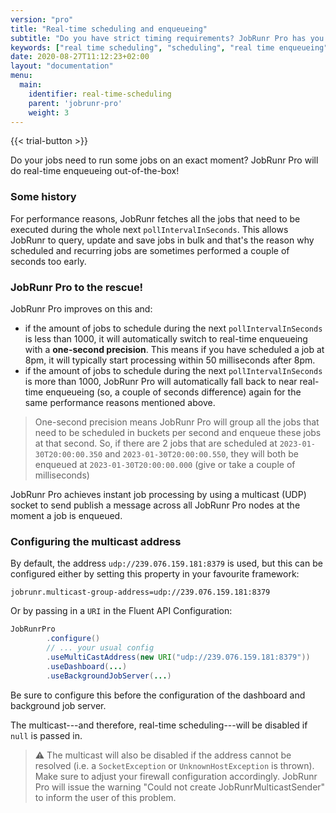 ```yaml
---
version: "pro"
title: "Real-time scheduling and enqueueing"
subtitle: "Do you have strict timing requirements? JobRunr Pro has you covered!"
keywords: ["real time scheduling", "scheduling", "real time enqueueing", "enqueueing", "strict timing requirements", "fetch jobs", "fetch all jobs"]
date: 2020-08-27T11:12:23+02:00
layout: "documentation"
menu: 
  main: 
    identifier: real-time-scheduling
    parent: 'jobrunr-pro'
    weight: 3
---
```

{{< trial-button >}}

Do your jobs need to run some jobs on an exact moment? JobRunr Pro will do real-time enqueueing out-of-the-box!

### Some history

For performance reasons, JobRunr fetches all the jobs that need to be executed during the whole next `pollIntervalInSeconds`. This allows JobRunr to query, update and save jobs in bulk and that's the reason why scheduled and recurring jobs are sometimes performed a couple of seconds too early.

### JobRunr Pro to the rescue!

JobRunr Pro improves on this and:
- if the amount of jobs to schedule during the next `pollIntervalInSeconds` is less than 1000, it will automatically switch to real-time enqueueing with a __one-second precision__. This means if you have scheduled a job at 8pm, it will typically start processing within 50 milliseconds after 8pm.
- if the amount of jobs to schedule during the next `pollIntervalInSeconds` is more than 1000, JobRunr Pro will automatically fall back to near real-time enqueueing (so, a couple of seconds difference) again for the same performance reasons mentioned above.

> One-second precision means JobRunr Pro will group all the jobs that need to be scheduled in buckets per second and enqueue these jobs at that second. So, if there are 2 jobs that are scheduled at `2023-01-30T20:00:00.350` and `2023-01-30T20:00:00.550`, they will both be enqueued at `2023-01-30T20:00:00.000` (give or take a couple of milliseconds)

JobRunr Pro achieves instant job processing by using a multicast (UDP) socket to send publish a message across all JobRunr Pro nodes at the moment a job is enqueued. 

### Configuring the multicast address

By default, the address `udp://239.076.159.181:8379` is used, but this can be configured either by setting this property in your favourite framework:

```
jobrunr.multicast-group-address=udp://239.076.159.181:8379
```

Or by passing in a `URI` in the Fluent API Configuration:

```java
JobRunrPro
        .configure()
        // ... your usual config
        .useMultiCastAddress(new URI("udp://239.076.159.181:8379"))
        .useDashboard(...)
        .useBackgroundJobServer(...)
```

Be sure to configure this before the configuration of the dashboard and background job server. 

The multicast---and therefore, real-time scheduling---will be disabled if `null` is passed in. 

> ⚠️ The multicast will also be disabled if the address cannot be resolved (i.e. a `SocketException` or `UnknownHostException` is thrown). Make sure to adjust your firewall configuration accordingly. JobRunr Pro will issue the warning "Could not create JobRunrMulticastSender" to inform the user of this problem.
